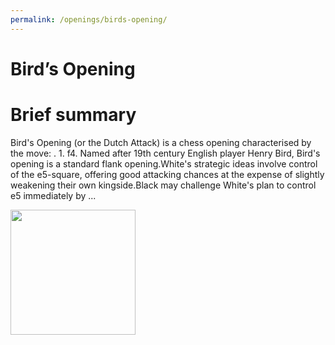 ```yaml
---
permalink: /openings/birds-opening/
---
```

Bird’s Opening
==============

# Brief summary


Bird's Opening (or the Dutch Attack) is a chess opening characterised by the move: . 1. f4. Named after 19th century English player Henry Bird, Bird's opening is a standard flank opening.White's strategic ideas involve control of the e5-square, offering good attacking chances at the expense of slightly weakening their own kingside.Black may challenge White's plan to control e5 immediately by ...

<img src="/img/Bird’s Opening.jpg" width="200"/>
